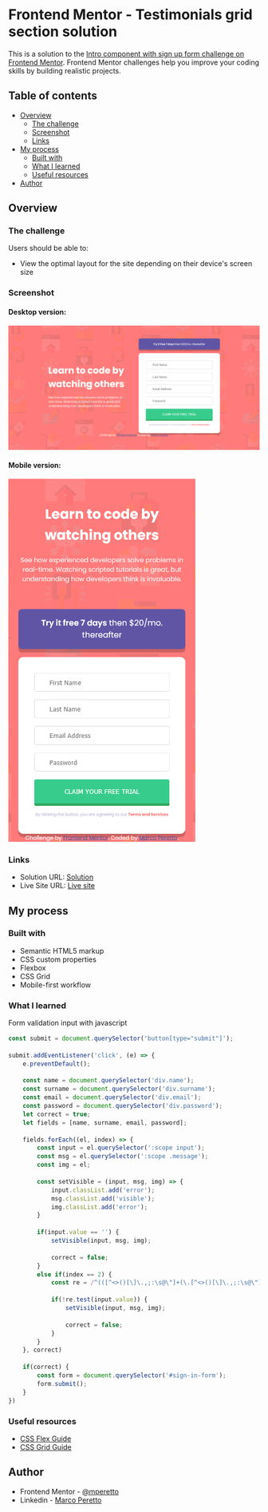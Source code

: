 # Frontend Mentor - Testimonials grid section solution

This is a solution to the [Intro component with sign up form challenge on Frontend Mentor](https://www.frontendmentor.io/challenges/intro-component-with-signup-form-5cf91bd49edda32581d28fd1). Frontend Mentor challenges help you improve your coding skills by building realistic projects.

## Table of contents

- [Overview](#overview)
  - [The challenge](#the-challenge)
  - [Screenshot](#screenshot)
  - [Links](#links)
- [My process](#my-process)
  - [Built with](#built-with)
  - [What I learned](#what-i-learned)
  - [Useful resources](#useful-resources)
- [Author](#author)

## Overview

### The challenge

Users should be able to:

- View the optimal layout for the site depending on their device's screen size

### Screenshot

#### Desktop version:
![Desktop version](./design/screenshot-desktop.png)

#### Mobile version:
![Mobile version](./design/screenshot-mobile.png)

### Links

- Solution URL: [Solution](https://www.frontendmentor.io/solutions/form-made-with-sass-grid-flex-and-javascript-kRkZM0db6)
- Live Site URL: [Live site](https://marcoperetto-intro-component-with-signup-form-challenge.netlify.app/)

## My process

### Built with

- Semantic HTML5 markup
- CSS custom properties
- Flexbox
- CSS Grid
- Mobile-first workflow

### What I learned

Form validation input with javascript
```js
const submit = document.querySelector('button[type="submit"]');

submit.addEventListener('click', (e) => {
    e.preventDefault();

    const name = document.querySelector('div.name');
    const surname = document.querySelector('div.surname');
    const email = document.querySelector('div.email');
    const password = document.querySelector('div.password');
    let correct = true;
    let fields = [name, surname, email, password];

    fields.forEach((el, index) => {
        const input = el.querySelector(':scope input');
        const msg = el.querySelector(':scope .message');
        const img = el;

        const setVisible = (input, msg, img) => {
            input.classList.add('error');
            msg.classList.add('visible');
            img.classList.add('error');
        }

        if(input.value == '') {
            setVisible(input, msg, img);
            
            correct = false;
        }
        else if(index == 2) {
            const re = /^(([^<>()[\]\.,;:\s@\"]+(\.[^<>()[\]\.,;:\s@\"]+)*)|(\".+\"))@(([^<>()[\]\.,;:\s@\"]+\.)+[^<>()[\]\.,;:\s@\"]{2,})$/i;
            
            if(!re.test(input.value)) {
                setVisible(input, msg, img);

                correct = false;
            }
        }
    }, correct)
    
    if(correct) {
        const form = document.querySelector('#sign-in-form');
        form.submit();
    }
})
```


### Useful resources

- [CSS Flex Guide](https://css-tricks.com/snippets/css/a-guide-to-flexbox/)
- [CSS Grid Guide](https://css-tricks.com/snippets/css/complete-guide-grid/)

## Author

- Frontend Mentor - [@mperetto](https://www.frontendmentor.io/profile/mperetto)
- Linkedin - [Marco Peretto](https://www.linkedin.com/in/marco-peretto/)
